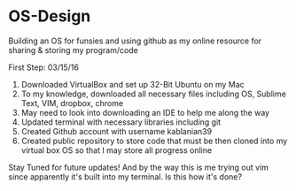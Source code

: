# OS-Design
Building an OS for funsies and using github as my online resource for sharing &amp; storing my program/code 

First Step: 03/15/16
1. Downloaded VirtualBox and set up 32-Bit Ubuntu on my Mac
2. To my knowledge, downloaded all necessary files including OS, Sublime Text, VIM, dropbox, chrome
3. May need to look into downloading an IDE to help me along the way
4. Updated terminal with necessary libraries including git
5. Created Github account with username kablanian39 
6. Created public repository to store code that must be then cloned into my virtual box OS so that I may store all progress online

Stay Tuned for future updates! And by the way this is me trying out vim since apparently it's built into my terminal. Is this how it's done?

